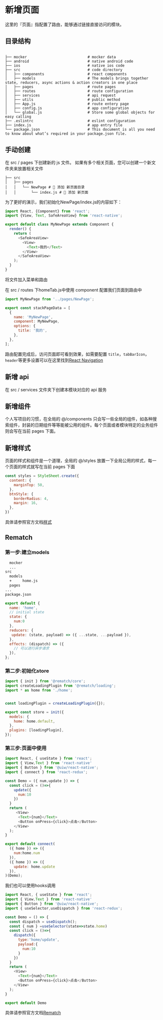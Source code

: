 # 新增页面

这里的『页面』指配置了路由，能够通过链接直接访问的模块。

## 目录结构

```

├── mocker                            # mocker data
├── android                           # native android code
├── ios                               # native ios code
├── src                               # code directory
│   ├── components                    # react components
│   ├── models                        # The models brings together state, reducers, async actions & action creators in one place
│   ├── pages                         # route pages
│   ├── routes                        # route configuration
│   ├── services                      # api request
│   ├── utils                         # public method
│   ├── App.js                        # route entery page
│   ├── config.js                     # app configuration
│   └── global.js                     # Store some global objects for easy calling
├── .eslintrc                         # eslint configuration
├── index.js                          # app entry file
└── package.json                      # This document is all you need to know about what’s required in your package.json file.
```

## 手动创建

在 src / pages 下创建新的 js 文件。 如果有多个相关页面，您可以创建一个新文件夹来放置相关文件

```
├── src
│   ├── pages
│   │   └── NewPage # 📑 添加 新页面目录
│   │       └── index.js # 📑 添加 新页面
```

为了更好的演示，我们初始化NewPage/index.js的内容如下：
```js
import React, {Component} from 'react';
import {View, Text, SafeAreaView} from 'react-native';

export default class MyNewPage extends Component {
  render() {
    return (
      <SafeAreaView>
        <View>
          <Text>我的</Text>
        </View>
      </SafeAreaView>
    );
  }
}
```
将文件加入菜单和路由

在 src / routes 下homeTab.js中使用 component 配置我们页面到路由中
```js
import MyNewPage from '../pages/NewPage';

export const stackPageData = [
  {
    name: 'MyNewPage',
    component: MyNewPage,
    options: {
      title: '我的',
    },
  },
];
```
路由配置完成后，访问页面即可看到效果，如需要配置 `title`，`tabBarIcon`，`header`等更多设置可以在这里找到[React Navigation](https://reactnavigation.org/docs/stack-navigator/)

## 新增 api

在 src / services 文件夹下创建本模块对应的 api 服务

## 新增组件

个人写项目的习惯，在全局的 @/components 只会写一些全局的组件，如各种搜索组件，封装的日期组件等等能被公用的组件。每个页面或者模块特定的业务组件则会写在当前 pages 下面。

## 新增样式

页面的样式和组件是一个道理，全局的 @/styles 放置一下全局公用的样式，每一个页面的样式就写在当前 pages 下面
```jsx
const styles = StyleSheet.create({
  content: {
    marginTop: 50,
  },
  btnStyle: {
    borderRadius: 4,
    margin: 16,
  },
})
```
具体请参照官方文档[样式](https://reactnative.cn/docs/style)

## Rematch

### 第一步:建立models

```bash
  mocker
  ...
src
  models
  +     home.js
  pages
...
package.json
```

```js
export default {
  name: 'home',
  // initial state
  state: {
    num:0
  }, 
  reducers: {
   update: (state, payload) => ({ ...state, ...payload }),
  },
  effects: (dispatch) => ({
    // 可以进行异步请求
  }),
};
```

### 第二步:初始化store

```js
import { init } from '@rematch/core';
import createLoadingPlugin from '@rematch/loading';
import * as home from './home';


const loadingPlugin = createLoadingPlugin({});

export const store = init({
  models: {
    home: home.default,
  },
  plugins: [loadingPlugin],
});

```

### 第三步:页面中使用
```js
import React, { useState } from 'react';
import { View,Text } from 'react-native'
import { Button } from '@uiw/react-native';
import { connect } from 'react-redux';

const Demo = ({ num,update }) => {
  const click = ()=>{
    update({
      num:10
    })
  }
  return (
     <View>
      <Text>{num}</Text>
      <Button onPress={click}>点击</Button>
    </View>
  );
}

export default connect(
  ({ home }) => ({
    num:home.num
  }),
  ({ home }) => ({
    update: home.update
  }),
)(Demo);

```

我们也可以使用hooks调用
```js
import React, { useState } from 'react';
import { View,Text } from 'react-native'
import { Button } from '@uiw/react-native';
import { useSelector,useDispatch } from 'react-redux';

const Demo = () => {
  const dispatch = useDispatch();
  const { num } =useSelector(state=>state.home)
  const click = ()=>{
    dispatch({
      type:'home/update',
      payload:{
        num:10
      }
    })
  }
  return (
    <View>
      <Text>{num}</Text>
      <Button onPress={click}>点击</Button>
    </View>
  );
}

export default Demo

```
具体请参照官方文档[Rematch](https://rematchjs.org/docs/)